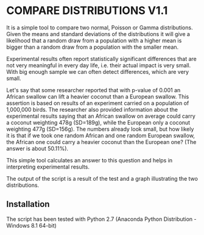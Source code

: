 COMPARE DISTRIBUTIONS V1.1
=======================

It is a simple tool to compare two normal, Poisson or Gamma distributions.
Given the means and standard deviations of the distributions it will give
a likelihood that a random draw from a population with a higher mean
is bigger than a random draw from a population with the smaller mean.

Experimental results often report statistically significant differences
that are not very meaningful in every day life, i.e. their actual impact
is very small. With big enough sample we can often detect differences,
which are very small.

Let's say that some researcher reported that with p-value of 0.001 an
African swallow can lift a heavier coconut than a European swallow. This
assertion is based on results of an experiment carried on a population
of 1,000,000 birds. The researcher also provided information about the
experimental results saying that an African swallow on average could
carry a coconut weighting 478g (SD=189g), while the European only a
coconut weighting 477g (SD=156g). The numbers already look small, but
how likely it is that if we took one random African and one random
European swallow, the African one could carry a heavier coconut than the
European one? (The answer is about 50.11%).

This simple tool calculates an answer to this question and helps in
interpreting experimental results.

The output of the script is a result of the test and a graph illustrating
the two distributions.

Installation
------------

The script has been tested with Python 2.7 (Anaconda Python Distribution - Windows 8.1 64-bit)
